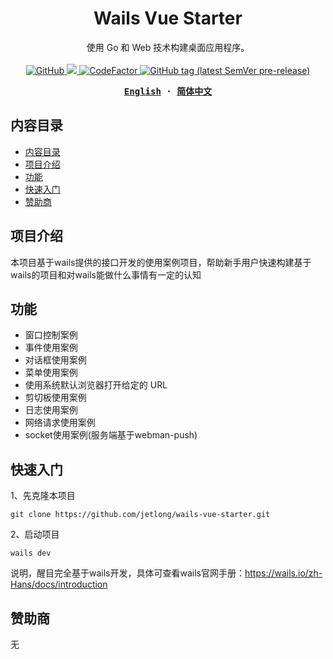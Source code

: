 <h1 align="center">Wails Vue Starter</h1>

<p align="center">
  使用 Go 和 Web 技术构建桌面应用程序。
  <br/>
  <br/>
  <a href="https://github.com/jetlong/wails-vue-starter/blob/main/LICENSE">
    <img alt="GitHub" src="https://img.shields.io/github/license/jetlong/wails-vue-starter"/>
  </a>
  <a href="https://goreportcard.com/report/github.com/jetlong/wails-vue-starter">
    <img src="https://goreportcard.com/badge/github.com/jetlong/wails-vue-starter" />
  </a>
  <a href="https://github.com/jetlong/wails-vue-starter/issues">
    <img src="https://img.shields.io/badge/contributions-welcome-brightgreen.svg?style=flat" alt="CodeFactor" />
  </a>
  <a href="https://github.com/jetlong/wails-vue-starter/tags" rel="nofollow">
    <img alt="GitHub tag (latest SemVer pre-release)" src="https://img.shields.io/github/v/tag/jetlong/wails-vue-starter?include_prereleases&label=version"/>
  </a>
</p>

<div align="center">
<strong>
<samp>

[English](README.md) · [简体中文](README.zh-Hans.md)

</samp>
</strong>
</div>

## 内容目录

- [内容目录](#内容目录)
- [项目介绍](#项目介绍)
- [功能](#功能)
- [快速入门](#快速入门)
- [赞助商](#赞助商)

## 项目介绍

本项目基于wails提供的接口开发的使用案例项目，帮助新手用户快速构建基于wails的项目和对wails能做什么事情有一定的认知

## 功能

- 窗口控制案例
- 事件使用案例
- 对话框使用案例
- 菜单使用案例
- 使用系统默认浏览器打开给定的 URL
- 剪切板使用案例
- 日志使用案例
- 网络请求使用案例
- socket使用案例(服务端基于webman-push)
 
## 快速入门

1、先克隆本项目
```shell
git clone https://github.com/jetlong/wails-vue-starter.git
```

2、启动项目
```shell
wails dev
```

说明，醒目完全基于wails开发，具体可查看wails官网手册：https://wails.io/zh-Hans/docs/introduction


## 赞助商

无

